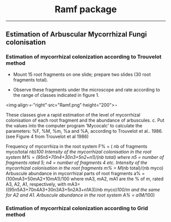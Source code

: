 <center><h1>Ramf package</h1></center>

---

<h2>Estimation of Arbuscular Mycorrhizal Fungi colonisation</h2> 
 

<h3>Estimation of mycorrhizal colonization according to Trouvelot method</h3>

- Mount 15 root fragments on one slide; prepare two slides (30 root fragments total).

- Observe these fragments under the microscope and rate according to the range of classes indicated in figure  1. 

<img·align·=·"right"·src="Ramf.png"·height="200">¬




These classes give a rapid estimation of the level of mycorrhizal colonisation of each root fragment and the abundance of arbuscules.
c. Put the values into the computer program 'Mycocalc' to calculate the parameters: %F, %M, %m, %a and %A, according to Trouvelot et al.. 1986. (see Figure 4 from Trouvelot et al 1986)

Frequency of mycorrhiza in the root system
F% = ( nb of fragments myco/total nb)*100
Intensity of the mycorrhizal colonisation in the root system
M% = (95n5+70n4+30n3+5n2+n1)/(nb total)
where n5 = number of fragments rated 5; n4 = number of fragments 4 etc.
Intensity of the mycorrhizal colonisation in the root fragments
m% = M*(nb total)/(nb myco)
Arbuscule abundance in mycorrhizal parts of root fragments
a% = (100mA3+50mA2+10mA1)/100
where mA3, mA2, mA1 are the % of m, rated A3, A2, A1, respectively, with mA3=((95n5A3+70n4A3+30n3A3+5n2A3+n1A3)/nb myco)*100/m and the same for A2 and A1.
Arbuscule abundance in the root system
A% = a*(M/100)


<h3>Estimation of mycorrhizal colonization according to Grid method</h3>

